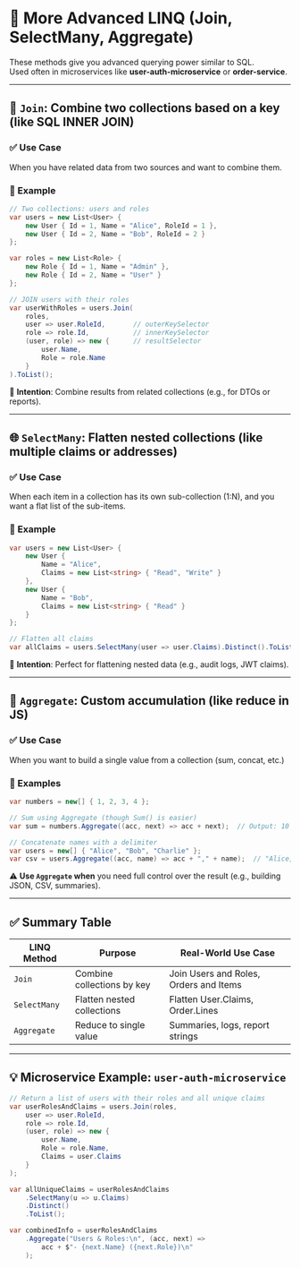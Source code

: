 
# 🧪 More Advanced LINQ (Join, SelectMany, Aggregate)

These methods give you advanced querying power similar to SQL.  
Used often in microservices like **user-auth-microservice** or **order-service**.

---

## 🔗 `Join`: Combine two collections based on a key (like SQL INNER JOIN)

### ✅ Use Case
When you have related data from two sources and want to combine them.

### 🧪 Example
```csharp
// Two collections: users and roles
var users = new List<User> {
    new User { Id = 1, Name = "Alice", RoleId = 1 },
    new User { Id = 2, Name = "Bob", RoleId = 2 }
};

var roles = new List<Role> {
    new Role { Id = 1, Name = "Admin" },
    new Role { Id = 2, Name = "User" }
};

// JOIN users with their roles
var userWithRoles = users.Join(
    roles,
    user => user.RoleId,       // outerKeySelector
    role => role.Id,           // innerKeySelector
    (user, role) => new {      // resultSelector
        user.Name,
        Role = role.Name
    }
).ToList();
```

💬 **Intention**: Combine results from related collections (e.g., for DTOs or reports).

---

## 🌐 `SelectMany`: Flatten nested collections (like multiple claims or addresses)

### ✅ Use Case
When each item in a collection has its own sub-collection (1:N), and you want a flat list of the sub-items.

### 🧪 Example
```csharp
var users = new List<User> {
    new User {
        Name = "Alice",
        Claims = new List<string> { "Read", "Write" }
    },
    new User {
        Name = "Bob",
        Claims = new List<string> { "Read" }
    }
};

// Flatten all claims
var allClaims = users.SelectMany(user => user.Claims).Distinct().ToList();
```

💬 **Intention**: Perfect for flattening nested data (e.g., audit logs, JWT claims).

---

## 🔄 `Aggregate`: Custom accumulation (like reduce in JS)

### ✅ Use Case
When you want to build a single value from a collection (sum, concat, etc.)

### 🧪 Examples
```csharp
var numbers = new[] { 1, 2, 3, 4 };

// Sum using Aggregate (though Sum() is easier)
var sum = numbers.Aggregate((acc, next) => acc + next);  // Output: 10

// Concatenate names with a delimiter
var users = new[] { "Alice", "Bob", "Charlie" };
var csv = users.Aggregate((acc, name) => acc + "," + name);  // "Alice,Bob,Charlie"
```

⚠️ **Use `Aggregate` when** you need full control over the result (e.g., building JSON, CSV, summaries).

---

## ✅ Summary Table

| **LINQ Method** | **Purpose**                   | **Real-World Use Case**                    |
|------------------|-------------------------------|--------------------------------------------|
| `Join`           | Combine collections by key    | Join Users and Roles, Orders and Items     |
| `SelectMany`     | Flatten nested collections    | Flatten User.Claims, Order.Lines           |
| `Aggregate`      | Reduce to single value        | Summaries, logs, report strings            |

---

## 💡 Microservice Example: `user-auth-microservice`

```csharp
// Return a list of users with their roles and all unique claims
var userRolesAndClaims = users.Join(roles,
    user => user.RoleId,
    role => role.Id,
    (user, role) => new {
        user.Name,
        Role = role.Name,
        Claims = user.Claims
    }
);

var allUniqueClaims = userRolesAndClaims
    .SelectMany(u => u.Claims)
    .Distinct()
    .ToList();

var combinedInfo = userRolesAndClaims
    .Aggregate("Users & Roles:\n", (acc, next) =>
        acc + $"- {next.Name} ({next.Role})\n"
    );
```
